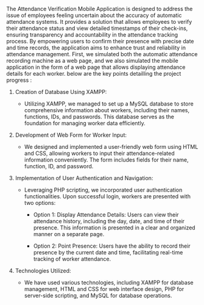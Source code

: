 The Attendance Verification Mobile Application is designed to address the issue of employees feeling uncertain about the accuracy of automatic attendance systems. It provides a solution that allows employees to verify their attendance status and view detailed timestamps of their check-ins, ensuring transparency and accountability in the attendance tracking process. By empowering users to confirm their presence with precise date and time records,
the application aims to enhance trust and reliability in attendance management.
First, we simulated both the automatic attendance recording machine as a web page, and we also simulated the mobile application in the form of a web page that allows displaying attendance details for each worker. 
below are the key points detailling the project progress : 
1. Creation of Database Using XAMPP:
   - Utilizing XAMPP, we managed to set up a MySQL database to store comprehensive information about workers, including their names, functions, IDs, and passwords. This database serves as the foundation for managing worker data efficiently.

2. Development of Web Form for Worker Input:
   - We designed and implemented a user-friendly web form using HTML and CSS, allowing workers to input their attendance-related information conveniently. The form includes fields for their name, function, ID, and password.

3. Implementation of User Authentication and Navigation:
   - Leveraging PHP scripting, we incorporated user authentication functionalities. Upon successful login, workers are presented with two options:
   
     - Option 1: Display Attendance Details: Users can view their attendance history, including the day, date, and time of their presence. This information is presented in a clear and organized manner on a separate page.
     
     - Option 2: Point Presence: Users have the ability to record their presence by the current date and time, facilitating real-time tracking of worker attendance.

4. Technologies Utilized:
   - We have used various technologies, including XAMPP for database management, HTML and CSS for web interface design, PHP for server-side scripting, and MySQL for database operations.
